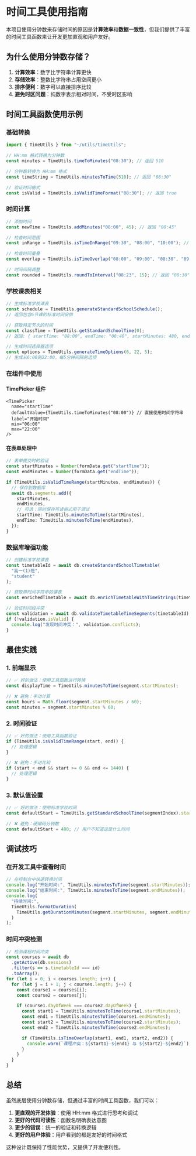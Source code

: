 # 时间工具使用指南

本项目使用分钟数来存储时间的原因是**计算效率**和**数据一致性**，但我们提供了丰富的时间工具函数来让开发更加直观和用户友好。

## 为什么使用分钟数存储？

1. **计算效率**：数字比字符串计算更快
2. **存储效率**：整数比字符串占用空间更小
3. **排序便利**：数字可以直接排序比较
4. **避免时区问题**：纯数字表示相对时间，不受时区影响

## 时间工具函数使用示例

### 基础转换

```typescript
import { TimeUtils } from "~/utils/timeUtils";

// HH:mm 格式转换为分钟数
const minutes = TimeUtils.timeToMinutes("08:30"); // 返回 510

// 分钟数转换为 HH:mm 格式
const timeString = TimeUtils.minutesToTime(510); // 返回 "08:30"

// 验证时间格式
const isValid = TimeUtils.isValidTimeFormat("08:30"); // 返回 true
```

### 时间计算

```typescript
// 添加时间
const newTime = TimeUtils.addMinutes("08:00", 45); // 返回 "08:45"

// 检查时间范围
const inRange = TimeUtils.isTimeInRange("09:30", "08:00", "10:00"); // 返回 true

// 检查时间重叠
const overlap = TimeUtils.isTimeOverlap("08:00", "09:00", "08:30", "09:30"); // 返回 true

// 时间间隔调整
const rounded = TimeUtils.roundToInterval("08:23", 15); // 返回 "08:30"
```

### 学校课表相关

```typescript
// 生成标准学校课表
const schedule = TimeUtils.generateStandardSchoolSchedule();
// 返回包含6节课的标准时间安排

// 获取特定节次的时间
const classTime = TimeUtils.getStandardSchoolTime(0);
// 返回: { startTime: "08:00", endTime: "08:40", startMinutes: 480, endMinutes: 520 }

// 生成时间选择器选项
const options = TimeUtils.generateTimeOptions(6, 22, 5);
// 生成从6:00到22:00，每5分钟间隔的选项
```

### 在组件中使用

#### TimePicker 组件

```tsx
<TimePicker
  name="startTime"
  defaultValue={TimeUtils.timeToMinutes("08:00")} // 直接使用时间字符串
  label="开始时间"
  min="06:00"
  max="22:00"
/>
```

#### 在表单处理中

```typescript
// 表单提交时的验证
const startMinutes = Number(formData.get("startTime"));
const endMinutes = Number(formData.get("endTime"));

if (TimeUtils.isValidTimeRange(startMinutes, endMinutes)) {
  // 保存到数据库
  await db.segments.add({
    startMinutes,
    endMinutes,
    // 可选：同时保存可读格式用于调试
    startTime: TimeUtils.minutesToTime(startMinutes),
    endTime: TimeUtils.minutesToTime(endMinutes),
  });
}
```

### 数据库增强功能

```typescript
// 创建标准学校课表
const timetableId = await db.createStandardSchoolTimetable(
  "高一(1)班",
  "student"
);

// 获取带时间字符串的课表
const enrichedTimetable = await db.enrichTimetableWithTimeStrings(timetableId);

// 验证时间段冲突
const validation = await db.validateTimetableTimeSegments(timetableId);
if (!validation.isValid) {
  console.log("发现时间冲突：", validation.conflicts);
}
```

## 最佳实践

### 1. 前端显示

```typescript
// ✅ 好的做法：使用工具函数进行转换
const displayTime = TimeUtils.minutesToTime(segment.startMinutes);

// ❌ 避免：手动计算
const hours = Math.floor(segment.startMinutes / 60);
const minutes = segment.startMinutes % 60;
```

### 2. 时间验证

```typescript
// ✅ 好的做法：使用工具函数验证
if (TimeUtils.isValidTimeRange(start, end)) {
  // 处理逻辑
}

// ❌ 避免：手动比较
if (start < end && start >= 0 && end <= 1440) {
  // 处理逻辑
}
```

### 3. 默认值设置

```typescript
// ✅ 好的做法：使用标准学校时间
const defaultStart = TimeUtils.getStandardSchoolTime(segmentIndex).startMinutes;

// ❌ 避免：硬编码分钟数
const defaultStart = 480; // 用户不知道这是什么时间
```

## 调试技巧

### 在开发工具中查看时间

```typescript
// 在控制台中快速转换时间
console.log("开始时间:", TimeUtils.minutesToTime(segment.startMinutes));
console.log("结束时间:", TimeUtils.minutesToTime(segment.endMinutes));
console.log(
  "持续时间:",
  TimeUtils.formatDuration(
    TimeUtils.getDurationMinutes(segment.startMinutes, segment.endMinutes)
  )
);
```

### 时间冲突检测

```typescript
// 检测课程时间冲突
const courses = await db
  .getActive(db.sessions)
  .filter(s => s.timetableId === id)
  .toArray();
for (let i = 0; i < courses.length; i++) {
  for (let j = i + 1; j < courses.length; j++) {
    const course1 = courses[i];
    const course2 = courses[j];

    if (course1.dayOfWeek === course2.dayOfWeek) {
      const start1 = TimeUtils.minutesToTime(course1.startMinutes);
      const end1 = TimeUtils.minutesToTime(course1.endMinutes);
      const start2 = TimeUtils.minutesToTime(course2.startMinutes);
      const end2 = TimeUtils.minutesToTime(course2.endMinutes);

      if (TimeUtils.isTimeOverlap(start1, end1, start2, end2)) {
        console.warn(`课程冲突：${start1}-${end1} 与 ${start2}-${end2}`);
      }
    }
  }
}
```

## 总结

虽然底层使用分钟数存储，但通过丰富的时间工具函数，我们可以：

1. **更直观的开发体验**：使用 HH:mm 格式进行思考和调试
2. **更好的代码可读性**：函数名明确表达意图
3. **更少的错误**：统一的验证和转换逻辑
4. **更好的用户体验**：用户看到的都是友好的时间格式

这种设计既保持了性能优势，又提供了开发便利性。
